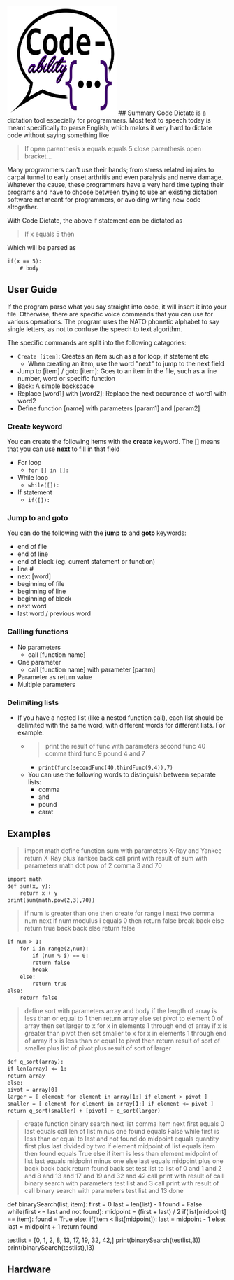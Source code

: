 <img src="https://raw.githubusercontent.com/robert-cunningham/CodeAbility/master/codelogo.png" width="250" height="250">
## Summary
Code Dictate is a dictation tool especially for programmers. Most text to speech today is meant specifically to parse English, which makes it very hard to dictate code without saying something like

> If open parenthesis x equals equals 5 close parenthesis open bracket...

Many programmers can't use their hands; from stress related injuries to carpal tunnel to early onset arthritis and even paralysis and nerve damage. Whatever the cause, these programmers have a very hard time typing their programs and have to choose between trying to use an existing dictation software not meant for programmers, or avoiding writing new code altogether.

With Code Dictate, the above if statement can be dictated as

> If x equals 5 then

Which will be parsed as

    if(x == 5):
	    # body


## User Guide
If the program parse what you say straight into code, it will insert it into your file. Otherwise, there are specific voice commands that you can use for various operations. The program uses the NATO phonetic alphabet to say single letters, as not to confuse the speech to text algorithm.

The specific commands are split into the following catagories:

 - `Create [item]`: Creates an item such as a for loop, if statement etc
	 - When creating an item, use the word "next" to jump to the next field
- Jump to [item] / goto [item]: Goes to an item in the file, such as a line number, word or specific function
- Back: A simple backspace
- Replace [word1] with [word2]: Replace the next occurance of word1 with word2
- Define function [name] with parameters [param1] and [param2]

### Create keyword

You can create the following items with the **create** keyword. The [] means that you can use **next** to fill in that field
- For loop
	- `for [] in []:`
- While loop
	- `while([]):`
- If statement
	- `if([]):`

### Jump to and goto

You can do the following with the **jump to** and **goto** keywords:
- end of file
- end of line
- end of block (eg. current statement or function)
- line #
- next [word]
- beginning of file
- beginning of line
- beginning of block
- next word
- last word / previous word

### Callling functions
- No parameters
	- call [function name]
- One parameter
	- call [function name] with parameter [param]
- Parameter as return value
- Multiple parameters

### Delimiting lists
- If you have a nested list (like a nested function call), each list should be delimited with the same word, with different words for different lists. For example:
	-  > print the result of func with parameters second func 40 comma third func 9 pound 4 and 7
		- `print(func(secondFunc(40,thirdFunc(9,4)),7)`
	- You can use the following words to distinguish between separate lists:
		- comma
		- and
		- pound
		- carat
## Examples <ACCOUNT FOR PEDALS>

> import math
> define function sum with parameters X-Ray and Yankee
> return X-Ray plus Yankee
> back call print with result of sum with parameters math dot pow of 2 comma 3 and 70

    import math
    def sum(x, y):
	    return x + y
	print(sum(math.pow(2,3),70))

> if num is greater than one then
> create for range
> i next
> two comma num next
> if num modulus i equals 0 then
> return false
> break
> back else
> return true
> back back else
> return false

    if num > 1:
        for i in range(2,num):
            if (num % i) == 0:
            return false
            break
        else:
            return true
    else:
        return false

> define sort with parameters array and body
> if the length of array is less than or equal to 1 then
> return array
> else
> set pivot to element 0 of array then
> set larger to x for x in elements 1 through end of array if x is greater than pivot then
> set smaller to x for x in elements 1 through end of array if x is less than or equal to pivot then
> return result of sort of smaller plus list of pivot plus result of sort of larger

    def q_sort(array):
    if len(array) <= 1:
    return array
    else:
    pivot = array[0]
    larger = [ element for element in array[1:] if element > pivot ]
    smaller = [ element for element in array[1:] if element <= pivot ]
    return q_sort(smaller) + [pivot] + q_sort(larger)

> create function binary search next
> list comma item next
> first equals 0
> last equals call len of list minus one
> found equals False
> while first is less than or equal to last and not found do
> midpoint equals quantity first plus last divided by two
> if element midpoint of list equals item then
> found equals True
> else
> if item is less than element midpoint of list
> last equals midpoint minus one
> else
> last equals midpoint plus one
> back back back
> return found
> back
> set test list to list of 0 and 1 and 2 and 8 and 13 and 17 and 19 and 32 and 42
> call print with result of call binary search with parameters test list and 3
> call print with result of call binary search with parameters test list and 13
> done

  def binarySearch(list, item):
    first = 0
    last = len(list) - 1
    found = False
    while(first <= last and not found):
      midpoint = (first + last) / 2
      if(list[midpoint] == item):
        found = True
      else:
        if(item < list[midpoint]):
          last = midpoint - 1
        else:
          last = midpoint + 1
    return found

  testlist = [0, 1, 2, 8, 13, 17, 19, 32, 42,]
  print(binarySearch(testlist,3))
  print(binarySearch(testlist),13)

## Hardware
